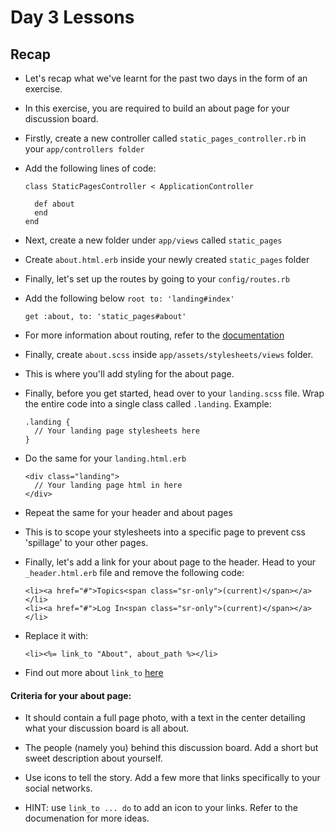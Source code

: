 # Day 3 Lessons

## Recap

- Let's recap what we've learnt for the past two days in the form of an exercise.

- In this exercise, you are required to build an about page for your discussion board.

- Firstly, create a new controller called `static_pages_controller.rb` in your `app/controllers folder`

- Add the following lines of code:

  ```
  class StaticPagesController < ApplicationController

    def about
    end
  end
  ```

- Next, create a new folder under `app/views` called  `static_pages`

- Create `about.html.erb` inside your newly created `static_pages` folder

- Finally, let's set up the routes by going to your `config/routes.rb`

- Add the following below `root to: 'landing#index' `

  ```
  get :about, to: 'static_pages#about'
  ```

- For more information about routing, refer to the [documentation](http://guides.rubyonrails.org/routing.html)

- Finally, create `about.scss` inside `app/assets/stylesheets/views` folder.

- This is where you'll add styling for the about page.

- Finally, before you get started, head over to your `landing.scss` file. Wrap the entire code into a single class
called `.landing`. Example:

  ```
  .landing {
    // Your landing page stylesheets here
  }
  ```

- Do the same for your `landing.html.erb`

  ```
  <div class="landing">
    // Your landing page html in here
  </div>
  ```

- Repeat the same for your header and about pages

- This is to scope your stylesheets into a specific page to prevent css 'spillage'
to your other pages.

- Finally, let's add a link for your about page to the header. Head to your `_header.html.erb` file
and remove the following code:

  ```
  <li><a href="#">Topics<span class="sr-only">(current)</span></a></li>
  <li><a href="#">Log In<span class="sr-only">(current)</span></a></li>
  ```

- Replace it with:

  ```
  <li><%= link_to "About", about_path %></li>
  ```

- Find out more about `link_to` [here](http://apidock.com/rails/v3.2.8/ActionView/Helpers/UrlHelper/link_to)

#### Criteria for your about page:

- It should contain a full page photo, with a text in the center detailing what
your discussion board is all about.

- The people (namely you) behind this discussion board. Add a short but sweet description about yourself.

- Use icons to tell the story. Add a few more that links specifically to your social networks.

- HINT: use `link_to ... do` to add an icon to your links. Refer to the documenation for more ideas.
